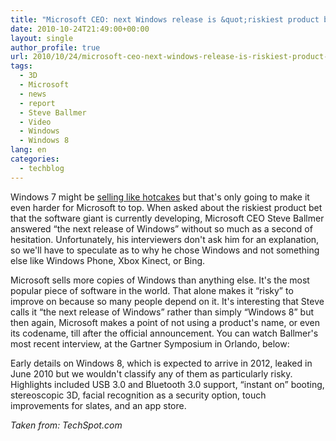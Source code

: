 ```yaml
---
title: "Microsoft CEO: next Windows release is &quot;riskiest product bet&quot;"
date: 2010-10-24T21:49:00+00:00
layout: single
author_profile: true
url: 2010/10/24/microsoft-ceo-next-windows-release-is-riskiest-product-bet/
tags:
  - 3D
  - Microsoft
  - news
  - report
  - Steve Ballmer
  - Video
  - Windows
  - Windows 8
lang: en
categories: 
  - techblog
---
```

Windows 7 might be [selling like hotcakes](http://boelectronic.blogspot.com/2010/10/windows-7-year-one-240-million-licenses.html) but that's only going to make it even harder for Microsoft to top. When asked about the riskiest product bet that the software giant is currently developing, Microsoft CEO Steve Ballmer answered “the next release of Windows” without so much as a second of hesitation. Unfortunately, his interviewers don't ask him for an explanation, so we'll have to speculate as to why he chose Windows and not something else like Windows Phone, Xbox Kinect, or Bing. 

Microsoft sells more copies of Windows than anything else. It's the most popular piece of software in the world. That alone makes it “risky” to improve on because so many people depend on it. It's interesting that Steve calls it “the next release of Windows” rather than simply “Windows 8” but then again, Microsoft makes a point of not using a product's name, or even its codename, till after the official announcement. You can watch Ballmer's most recent interview, at the Gartner Symposium in Orlando, below:

Early details on Windows 8, which is expected to arrive in 2012, leaked in June 2010 but we wouldn't classify any of them as particularly risky. Highlights included USB 3.0 and Bluetooth 3.0 support, “instant on” booting, stereoscopic 3D, facial recognition as a security option, touch improvements for slates, and an app store.

_Taken from: TechSpot.com_
